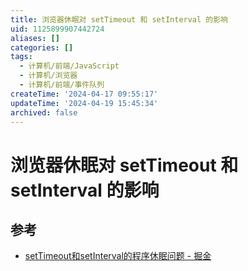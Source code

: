 ```yaml
---
title: 浏览器休眠对 setTimeout 和 setInterval 的影响
uid: 1125899907442724
aliases: []
categories: []
tags:
  - 计算机/前端/JavaScript
  - 计算机/浏览器
  - 计算机/前端/事件队列
createTime: '2024-04-17 09:55:17'
updateTime: '2024-04-19 15:45:34'
archived: false
---
```


# 浏览器休眠对 setTimeout 和 setInterval 的影响

## 参考

- [setTimeout和setInterval的程序休眠问题 - 掘金](https://juejin.cn/post/6844903667456278541)
